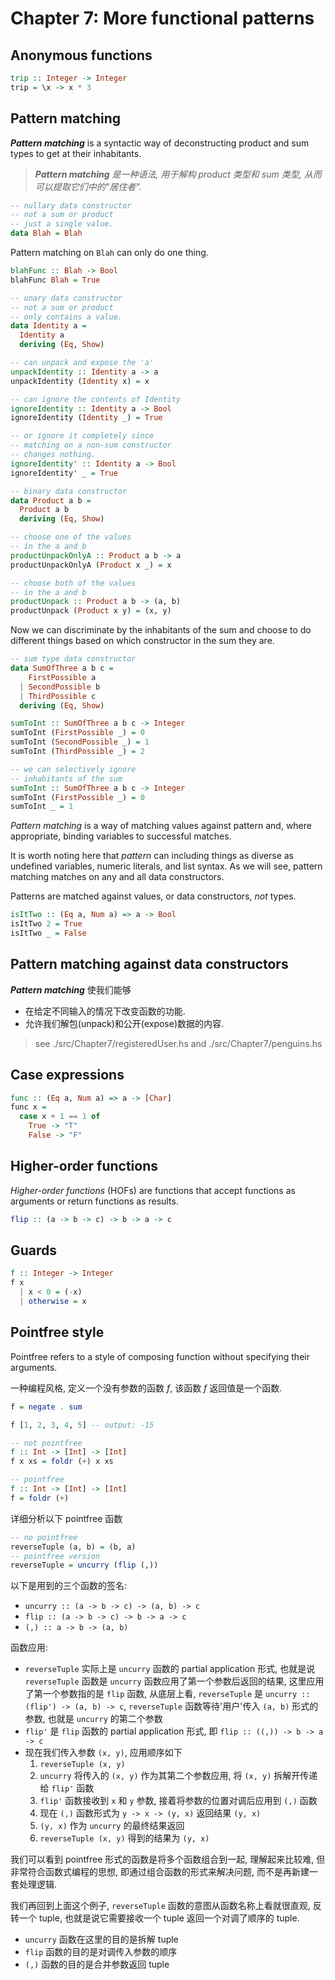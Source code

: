 # Chapter 7: More functional patterns

## Anonymous functions

```haskell
trip :: Integer -> Integer
trip = \x -> x * 3
```

## Pattern matching

_**Pattern matching**_ is a syntactic way of deconstructing product and sum types to get at their inhabitants.

> _**Pattern matching**_ _是一种语法, 用于解构 product 类型和 sum 类型, 从而可以提取它们中的"居住者"._

```haskell
-- nullary data constructor
-- not a sum or product
-- just a single value.
data Blah = Blah
```

Pattern matching on `Blah` can only do one thing.

```haskell
blahFunc :: Blah -> Bool
blahFunc Blah = True
```

```haskell
-- unary data constructor
-- not a sum or product
-- only contains a value.
data Identity a =
  Identity a
  deriving (Eq, Show)

-- can unpack and expose the 'a'
unpackIdentity :: Identity a -> a
unpackIdentity (Identity x) = x

-- can ignore the contents of Identity
ignoreIdentity :: Identity a -> Bool
ignoreIdentity (Identity _) = True

-- or ignore it completely since
-- matching on a non-sum constructor
-- changes nothing.
ignoreIdentity' :: Identity a -> Bool
ignoreIdentity' _ = True
```

```haskell
-- binary data constructor
data Product a b =
  Product a b
  deriving (Eq, Show)

-- choose one of the values
-- in the a and b
productUnpackOnlyA :: Product a b -> a
productUnpackOnlyA (Product x _) = x

-- choose both of the values
-- in the a and b
productUnpack :: Product a b -> (a, b)
productUnpack (Product x y) = (x, y)
```

Now we can discriminate by the inhabitants of the sum and choose to do different things based on which constructor in the sum they are.

```haskell
-- sum type data constructor
data SumOfThree a b c =
    FirstPossible a
  | SecondPossible b
  | ThirdPossible c
  deriving (Eq, Show)

sumToInt :: SumOfThree a b c -> Integer
sumToInt (FirstPossible _) = 0
sumToInt (SecondPossible _) = 1
sumToInt (ThirdPossible _) = 2

-- we can selectively ignore
-- inhabitants of the sum
sumToInt :: SumOfThree a b c -> Integer
sumToInt (FirstPossible _) = 0
sumToInt _ = 1
```

_Pattern matching_ is a way of matching values against pattern and, where appropriate, binding variables to successful matches.

It is worth noting here that _pattern_ can including things as diverse as undefined variables, numeric literals, and list syntax. As we will see, pattern matching matches on any and all data constructors.

Patterns are matched against values, or data constructors, _not_ types.

```haskell
isItTwo :: (Eq a, Num a) => a -> Bool
isItTwo 2 = True
isItTwo _ = False
```

## Pattern matching against data constructors

_**Pattern matching**_ 使我们能够

- 在给定不同输入的情况下改变函数的功能.
- 允许我们解包(unpack)和公开(expose)数据的内容.

> see  ./src/Chapter7/registeredUser.hs and ./src/Chapter7/penguins.hs

## Case expressions

```haskell
func :: (Eq a, Num a) => a -> [Char]
func x =
  case x + 1 == 1 of
    True -> "T"
    False -> "F"
```

## Higher-order functions

_Higher-order functions_ (HOFs) are functions that accept functions as arguments or return functions as results.

```haskell
flip :: (a -> b -> c) -> b -> a -> c
```

## Guards

```haskell
f :: Integer -> Integer
f x
  | x < 0 = (-x)
  | otherwise = x
```

## Pointfree style

Pointfree refers to a style of composing function without specifying their arguments.

一种编程风格, 定义一个没有参数的函数 _f_, 该函数 _f_ 返回值是一个函数.

```haskell
f = negate . sum

f [1, 2, 3, 4, 5] -- output: -15
```

```haskell
-- not pointfree
f :: Int -> [Int] -> [Int]
f x xs = foldr (+) x xs

-- pointfree
f :: Int -> [Int] -> [Int]
f = foldr (+)
```

详细分析以下 pointfree 函数

```haskell
-- no pointfree
reverseTuple (a, b) = (b, a)
-- pointfree version
reverseTuple = uncurry (flip (,))
```

以下是用到的三个函数的签名:

- `uncurry :: (a -> b -> c) -> (a, b) -> c`
- `flip :: (a -> b -> c) -> b -> a -> c`
- `(,) :: a -> b -> (a, b)`

函数应用:

- `reverseTuple` 实际上是 `uncurry` 函数的 partial application 形式, 也就是说 `reverseTuple` 函数是 `uncurry` 函数应用了第一个参数后返回的结果, 这里应用了第一个参数指的是 `flip` 函数, 从底层上看, `reverseTuple` 是 `uncurry :: (flip') -> (a, b) -> c`, `reverseTuple` 函数等待'用户'传入 `(a, b)` 形式的参数, 也就是 `uncurry` 的第二个参数
- `flip'` 是 `flip` 函数的 partial application 形式, 即 `flip :: ((,)) -> b -> a -> c`
- 现在我们传入参数 `(x, y)`, 应用顺序如下
  1. `reverseTuple (x, y)`
  2. `uncurry` 将传入的 `(x, y)` 作为其第二个参数应用, 将 `(x, y)` 拆解开传递给 `flip'` 函数
  3. `flip'` 函数接收到 `x` 和 `y` 参数, 接着将参数的位置对调后应用到 `(,)` 函数
  4. 现在 `(,)` 函数形式为 `y -> x -> (y, x)` 返回结果 `(y, x)`
  5. `(y, x)` 作为 `uncurry` 的最终结果返回
  6. `reverseTuple (x, y)` 得到的结果为 `(y, x)`

我们可以看到 pointfree 形式的函数是将多个函数组合到一起, 理解起来比较难, 但非常符合函数式编程的思想, 即通过组合函数的形式来解决问题, 而不是再新建一套处理逻辑.

我们再回到上面这个例子, `reverseTuple` 函数的意图从函数名称上看就很直观, 反转一个 tuple, 也就是说它需要接收一个 tuple 返回一个对调了顺序的 tuple.

- `uncurry` 函数在这里的目的是拆解 tuple
- `flip` 函数的目的是对调传入参数的顺序
- `(,)` 函数的目的是合并参数返回 tuple
